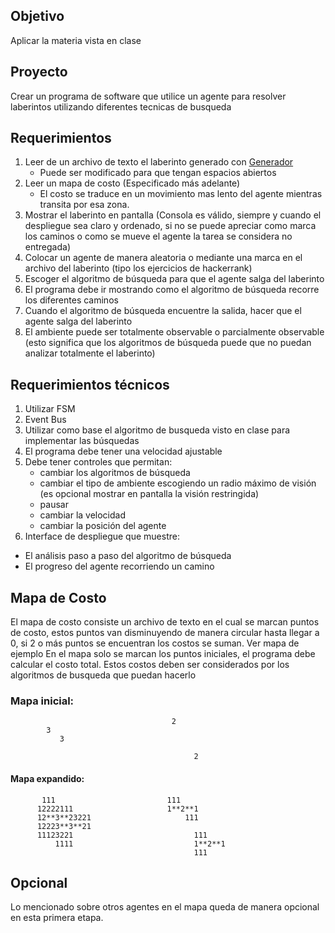 ## Objetivo
Aplicar la materia vista en clase

## Proyecto
Crear un programa de software que utilice un agente para resolver laberintos utilizando diferentes tecnicas de busqueda

## Requerimientos
1. Leer de un archivo de texto el laberinto generado con [Generador](https://www.vidarholen.net/cgi-bin/labyrinth)
   * Puede ser modificado para que tengan espacios abiertos
1. Leer un mapa de costo (Especificado más adelante)
   * El costo se traduce en un movimiento mas lento del agente mientras transita por esa zona.
1. Mostrar el laberinto en pantalla (Consola es válido, siempre y cuando el despliegue sea claro y ordenado, si no se puede apreciar como marca los caminos o como se mueve el agente la tarea se considera no entregada)
1. Colocar un agente de manera aleatoria o mediante una marca en el archivo del laberinto (tipo los ejercicios de hackerrank)
1. Escoger el algoritmo de búsqueda para que el agente salga del laberinto
1. El programa debe ir mostrando como el algoritmo de búsqueda recorre los diferentes caminos
1. Cuando el algoritmo de búsqueda encuentre la salida, hacer que el agente salga del laberinto
1. El ambiente puede ser totalmente observable o parcialmente observable (esto significa que los algoritmos de búsqueda puede que no puedan analizar totalmente el laberinto)

## Requerimientos técnicos
1. Utilizar FSM
1. Event Bus
1. Utilizar como base el algoritmo de busqueda visto en clase para implementar las búsquedas
1. El programa debe tener una velocidad ajustable
1. Debe tener controles que permitan:
   * cambiar los algoritmos de búsqueda
   * cambiar el tipo de ambiente escogiendo un radio máximo de visión (es opcional mostrar en pantalla la visión restringida)
   * pausar
   * cambiar la velocidad
   * cambiar la posición del agente
 1. Interface de despliegue que muestre:
   * El análisis paso a paso del algoritmo de búsqueda
   * El progreso del agente recorriendo un camino

## Mapa de Costo
El mapa de costo consiste un archivo de texto en el cual se marcan puntos de costo, estos puntos van disminuyendo de manera circular hasta llegar a 0, si 2 o más puntos se encuentran los costos se suman. Ver mapa de ejemplo
En el mapa solo se marcan los puntos iniciales, el programa debe calcular el costo total.
Estos costos deben ser considerados por los algoritmos de busqueda que puedan hacerlo

### Mapa inicial:
                                                                 
                                        2                        
            3                                                        
               3                                                
                                                                 
                                             2                   
                                                                 

#### Mapa expandido:
                                                                 
           111                         111                       
          12222111                     1**2**1                       
          12**3**23221                     111                            
          12223**3**21                                                
          11123221                           111                 
              1111                           1**2**1                  
                                             111                 


## Opcional
Lo mencionado sobre otros agentes en el mapa queda de manera opcional en esta primera etapa.
